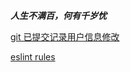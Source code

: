 **_人生不满百，何有千岁忧_**

[git 已提交记录用户信息修改](https://www.cnblogs.com/zh7791/p/12986083.html)

[eslint rules](https://eslint.bootcss.com/docs/rules/)
